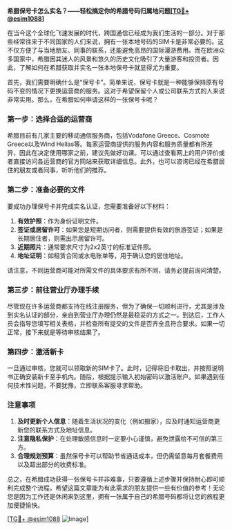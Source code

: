 **希腊保号卡怎么实名？——轻松搞定你的希腊号码归属地问题[[TG💪+ @esim1088](https://t.me/s/esim1088)]**

在当今这个全球化飞速发展的时代，跨国通信已经成为我们生活的一部分。对于那些经常往来于不同国家的人们来说，拥有一张本地号码的SIM卡是非常必要的。这不仅方便了与当地朋友、同事的联系，还能避免高昂的国际漫游费用。而在欧洲众多国家中，希腊因其迷人的风景和悠久的历史文化吸引了大量游客和投资者。因此，了解如何在希腊获取并实名一张本地保号卡就显得尤为重要。

首先，我们需要明确什么是“保号卡”。简单来说，保号卡就是一种能够保持原有号码不变的情况下更换运营商的服务。这对于希望保留个人或公司联系方式的人来说非常实用。那么，在希腊如何申请这样的一张保号卡呢？

### 第一步：选择合适的运营商

希腊目前有几家主要的移动通信服务商，包括Vodafone Greece、Cosmote Greece以及Wind Hellas等。每家运营商提供的服务内容和服务质量都有所差异，因此在决定使用哪家之前，建议先做好功课。可以通过查看网上的用户评价或者直接访问各运营商的官方网站来获取详细信息。此外，也可以咨询已经在希腊居住的朋友或者同事，听听他们的推荐。

### 第二步：准备必要的文件

要成功办理保号卡并完成实名认证，您需要准备好以下材料：

1. **有效护照**：作为身份证明文件。
2. **签证或居留许可**：如果您是短期访问者，则需要提供有效的旅游签证；如果是长期居住者，则需出示居留许可。
3. **近期照片**：通常要求尺寸为2x2英寸的标准证件照。
4. **地址证明**：如租赁合同或水电账单等，用于确认您的居住地址。

请注意，不同运营商可能对所需文件的具体要求有所不同，请务必提前询问清楚。

### 第三步：前往营业厅办理手续

尽管现在许多运营商都支持在线注册服务，但为了确保一切顺利进行，尤其是涉及到实名认证的部分，亲自到营业厅办理仍然是最稳妥的方式之一。到达后，工作人员会指导您填写相关表格，并检查所有提交的文件是否齐全且符合要求。如果一切正常，接下来就是等待审核结果了。

### 第四步：激活新卡

一旦通过审核，您就可以领取新的SIM卡了。此时，记得将旧卡取出，并按照说明书正确安装新卡至手机内。随后，根据提示输入初始密码以激活账户。如果遇到任何技术性问题，不要犹豫，立即联系客服寻求帮助。

### 注意事项

1. **及时更新个人信息**：随着生活状况的变化（例如搬家），应及时通知运营商更新您的联系方式及地址信息。
2. **注意隐私保护**：在处理敏感信息时一定要小心谨慎，避免泄露给不可信的第三方。
3. **合理规划预算**：虽然保号卡可以帮助节省通话成本，但仍需留意每月套餐费用以及超出部分的收费标准。

总之，在希腊成功获得一张保号卡并非难事，只要遵循上述步骤并保持耐心即可顺利完成整个流程。希望这篇文章能为有此需求的朋友提供一些有价值的参考！无论您是因为工作还是休闲来到这里，拥有一张属于自己的希腊号码都将让您的旅程更加便捷愉快。

[[TG💪+ @esim1088](https://t.me/s/esim1088) ![Image](https://i.postimg.cc/4NQfJmqS/Snipaste-2025-05-13-00-14-12.png)]